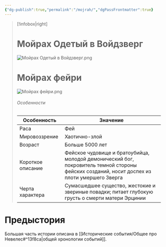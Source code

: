 ```yaml
---
{"dg-publish":true,"permalink":"/mojrah/","dgPassFrontmatter":true}
---
```


> [!infobox|right]
> # Мойрах Одетый в Войдзверг
> ![Мойрах Одетый в Войдзверг.png](/img/user/%D0%98%D0%B7%D0%BE%D0%B1%D1%80%D0%B0%D0%B6%D0%B5%D0%BD%D0%B8%D1%8F/%D0%9C%D0%BE%D0%B9%D1%80%D0%B0%D1%85%20%D0%9E%D0%B4%D0%B5%D1%82%D1%8B%D0%B9%20%D0%B2%20%D0%92%D0%BE%D0%B9%D0%B4%D0%B7%D0%B2%D0%B5%D1%80%D0%B3.png)
> # Мойрах фейри
> ![Мойрах фейри.png](/img/user/%D0%98%D0%B7%D0%BE%D0%B1%D1%80%D0%B0%D0%B6%D0%B5%D0%BD%D0%B8%D1%8F/%D0%9C%D0%BE%D0%B9%D1%80%D0%B0%D1%85%20%D1%84%D0%B5%D0%B9%D1%80%D0%B8.png)
> ###### Особенности
> | Особенность | Значение |
> | ---- | ---- |
> | Раса | Фей|
> | Мировоззрение | Хаотично-злой |
> | Возраст |Больше 5000 лет|
> | Короткое описание |Фейское чудовище и братоубийца, молодой демонический бог, покровитель темной стороны фейских созданий, носит доспех из плоти умершего Зверга |
> | Черта характера |Сумасшедшее существо, жестокие и звериные повадки; питает глубокую грусть о смерти матери Эрцинии|

# Предыстория

Большая часть истории описана в [[Исторические события/Общее про Невелес#^13f8ca\|общей хронологии событий]].